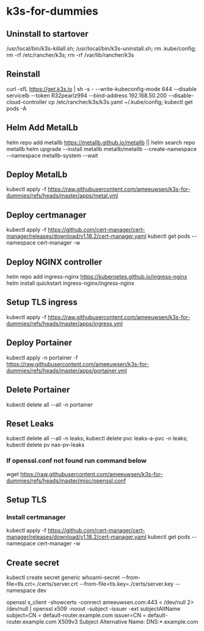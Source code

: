 # k3s-for-dummies

## Uninstall to startover
/usr/local/bin/k3s-killall.sh; /usr/local/bin/k3s-uninstall.sh; rm .kube/config;  rm -rf /etc/rancher/k3s;  rm -rf /var/lib/rancher/k3s

## Reinstall
curl -sfL https://get.k3s.io | sh -s - --write-kubeconfig-mode 644 --disable servicelb --token R32pearlz994  --bind-address 192.168.50.200 --disable-cloud-controller
cp /etc/rancher/k3s/k3s.yaml ~/.kube/config; kubectl get pods -A

## Helm Add MetalLb
helm repo add metallb https://metallb.github.io/metallb || helm search repo metallb
helm upgrade --install metallb metallb/metallb --create-namespace \
--namespace metallb-system --wait

## Deploy MetalLb
kubectl apply -f https://raw.githubusercontent.com/ameeuwsen/k3s-for-dummies/refs/heads/master/apps/metal.yml

## Deploy certmanager
kubectl apply -f https://github.com/cert-manager/cert-manager/releases/download/v1.18.2/cert-manager.yaml
kubectl get pods --namespace cert-manager -w

## Deploy NGINX controller
helm repo add ingress-nginx https://kubernetes.github.io/ingress-nginx
helm install quickstart ingress-nginx/ingress-nginx




## Setup TLS ingress
kubectl apply -f https://raw.githubusercontent.com/ameeuwsen/k3s-for-dummies/refs/heads/master/apps/ingress.yml

## Deploy Portainer
kubectl apply -n portainer -f https://raw.githubusercontent.com/ameeuwsen/k3s-for-dummies/refs/heads/master/apps/portainer.yml

## Delete Portainer
kubectl delete all --all -n portainer

## Reset Leaks
kubectl delete all --all -n leaks; kubectl delete pvc leaks-a-pvc -n leaks; kubectl delete pv nas-pv-leaks



### If openssl.conf not found run command below
wget https://raw.githubusercontent.com/ameeuwsen/k3s-for-dummies/refs/heads/master/misc/openssl.conf

## Setup TLS

### Install certmanager
kubectl apply -f https://github.com/cert-manager/cert-manager/releases/download/v1.18.2/cert-manager.yaml
kubectl get pods --namespace cert-manager -w

## Create secret
kubectl create secret generic whoami-secret --from-file=tls.crt=./certs/server.crt --from-file=tls.key=./certs/server.key --namespace dev

openssl s_client -showcerts -connect ameeuwsen.com:443 < /dev/null 2> /dev/null | openssl x509 -noout -subject -issuer -ext subjectAltName
subject=CN = default-router.example.com
issuer=CN = default-router.example.com
X509v3 Subject Alternative Name: 
    DNS:*.example.com
